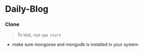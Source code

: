 # Daily-Blog
###  Clone

> To test, run
`
npm start
`
* make sure mongoose and mongodb is installed in your system
